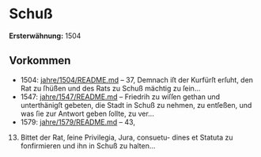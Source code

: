 # Schuß

**Ersterwähnung:** 1504

## Vorkommen
- 1504: [jahre/1504/README.md](../jahre/1504/README.md) – 37, Demnach iſt der Kurfürſt
erſuht, den Rat zu ſhüßen und des Rats zu Schuß
mächtig zu ſein...
- 1547: [jahre/1547/README.md](../jahre/1547/README.md) – Friedrih zu wiſſen gethan und unterthänigſt gebeten,
die Stadt in Schuß zu nehmen, zu entſeßen, und was
ſie zur Antwort geben ſollte, zu ver...
- 1579: [jahre/1579/README.md](../jahre/1579/README.md) – 43,

13) Bittet der Rat, ſeine Privilegia, Jura, consuetu-
dines et Statuta zu fonfirmieren und ihn in Schuß zu
halten...

